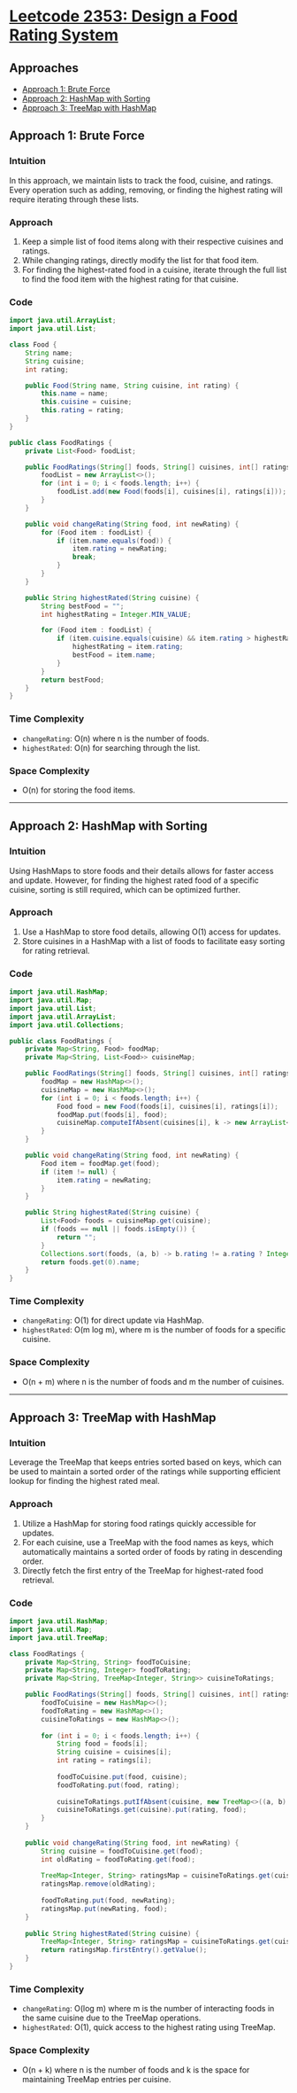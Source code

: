 # [Leetcode 2353: Design a Food Rating System](https://leetcode.com/problems/design-a-food-rating-system/)

## Approaches
- [Approach 1: Brute Force](#approach-1-brute-force)
- [Approach 2: HashMap with Sorting](#approach-2-hashmap-with-sorting)
- [Approach 3: TreeMap with HashMap](#approach-3-treemap-with-hashmap)

## Approach 1: Brute Force

### Intuition
In this approach, we maintain lists to track the food, cuisine, and ratings. Every operation such as adding, removing, or finding the highest rating will require iterating through these lists.

### Approach
1. Keep a simple list of food items along with their respective cuisines and ratings.
2. While changing ratings, directly modify the list for that food item.
3. For finding the highest-rated food in a cuisine, iterate through the full list to find the food item with the highest rating for that cuisine.

### Code
```java
import java.util.ArrayList;
import java.util.List;

class Food {
    String name;
    String cuisine;
    int rating;

    public Food(String name, String cuisine, int rating) {
        this.name = name;
        this.cuisine = cuisine;
        this.rating = rating;
    }
}

public class FoodRatings {
    private List<Food> foodList;

    public FoodRatings(String[] foods, String[] cuisines, int[] ratings) {
        foodList = new ArrayList<>();
        for (int i = 0; i < foods.length; i++) {
            foodList.add(new Food(foods[i], cuisines[i], ratings[i]));
        }
    }

    public void changeRating(String food, int newRating) {
        for (Food item : foodList) {
            if (item.name.equals(food)) {
                item.rating = newRating;
                break;
            }
        }
    }

    public String highestRated(String cuisine) {
        String bestFood = "";
        int highestRating = Integer.MIN_VALUE;

        for (Food item : foodList) {
            if (item.cuisine.equals(cuisine) && item.rating > highestRating) {
                highestRating = item.rating;
                bestFood = item.name;
            }
        }
        return bestFood;
    }
}
```

### Time Complexity
- `changeRating`: O(n) where n is the number of foods.
- `highestRated`: O(n) for searching through the list.

### Space Complexity
- O(n) for storing the food items.

---

## Approach 2: HashMap with Sorting

### Intuition
Using HashMaps to store foods and their details allows for faster access and update. However, for finding the highest rated food of a specific cuisine, sorting is still required, which can be optimized further.

### Approach
1. Use a HashMap to store food details, allowing O(1) access for updates.
2. Store cuisines in a HashMap with a list of foods to facilitate easy sorting for rating retrieval.

### Code
```java
import java.util.HashMap;
import java.util.Map;
import java.util.List;
import java.util.ArrayList;
import java.util.Collections;

public class FoodRatings {
    private Map<String, Food> foodMap;
    private Map<String, List<Food>> cuisineMap;

    public FoodRatings(String[] foods, String[] cuisines, int[] ratings) {
        foodMap = new HashMap<>();
        cuisineMap = new HashMap<>();
        for (int i = 0; i < foods.length; i++) {
            Food food = new Food(foods[i], cuisines[i], ratings[i]);
            foodMap.put(foods[i], food);
            cuisineMap.computeIfAbsent(cuisines[i], k -> new ArrayList<>()).add(food);
        }
    }

    public void changeRating(String food, int newRating) {
        Food item = foodMap.get(food);
        if (item != null) { 
            item.rating = newRating; 
        }
    }

    public String highestRated(String cuisine) {
        List<Food> foods = cuisineMap.get(cuisine);
        if (foods == null || foods.isEmpty()) {
            return "";
        }
        Collections.sort(foods, (a, b) -> b.rating != a.rating ? Integer.compare(b.rating, a.rating) : a.name.compareTo(b.name));
        return foods.get(0).name;
    }
}
```

### Time Complexity
- `changeRating`: O(1) for direct update via HashMap.
- `highestRated`: O(m log m), where m is the number of foods for a specific cuisine.

### Space Complexity
- O(n + m) where n is the number of foods and m the number of cuisines.

---

## Approach 3: TreeMap with HashMap

### Intuition
Leverage the TreeMap that keeps entries sorted based on keys, which can be used to maintain a sorted order of the ratings while supporting efficient lookup for finding the highest rated meal.

### Approach
1. Utilize a HashMap for storing food ratings quickly accessible for updates.
2. For each cuisine, use a TreeMap with the food names as keys, which automatically maintains a sorted order of foods by rating in descending order.
3. Directly fetch the first entry of the TreeMap for highest-rated food retrieval.

### Code
```java
import java.util.HashMap;
import java.util.Map;
import java.util.TreeMap;

class FoodRatings {
    private Map<String, String> foodToCuisine;
    private Map<String, Integer> foodToRating;
    private Map<String, TreeMap<Integer, String>> cuisineToRatings;

    public FoodRatings(String[] foods, String[] cuisines, int[] ratings) {
        foodToCuisine = new HashMap<>();
        foodToRating = new HashMap<>();
        cuisineToRatings = new HashMap<>();
        
        for (int i = 0; i < foods.length; i++) {
            String food = foods[i];
            String cuisine = cuisines[i];
            int rating = ratings[i];
            
            foodToCuisine.put(food, cuisine);
            foodToRating.put(food, rating);
            
            cuisineToRatings.putIfAbsent(cuisine, new TreeMap<>((a, b) -> b - a));
            cuisineToRatings.get(cuisine).put(rating, food);
        }
    }
    
    public void changeRating(String food, int newRating) {
        String cuisine = foodToCuisine.get(food);
        int oldRating = foodToRating.get(food);
        
        TreeMap<Integer, String> ratingsMap = cuisineToRatings.get(cuisine);
        ratingsMap.remove(oldRating);
        
        foodToRating.put(food, newRating);
        ratingsMap.put(newRating, food);
    }
    
    public String highestRated(String cuisine) {
        TreeMap<Integer, String> ratingsMap = cuisineToRatings.get(cuisine);
        return ratingsMap.firstEntry().getValue();
    }
}
```

### Time Complexity
- `changeRating`: O(log m) where m is the number of interacting foods in the same cuisine due to the TreeMap operations.
- `highestRated`: O(1), quick access to the highest rating using TreeMap.

### Space Complexity
- O(n + k) where n is the number of foods and k is the space for maintaining TreeMap entries per cuisine.


